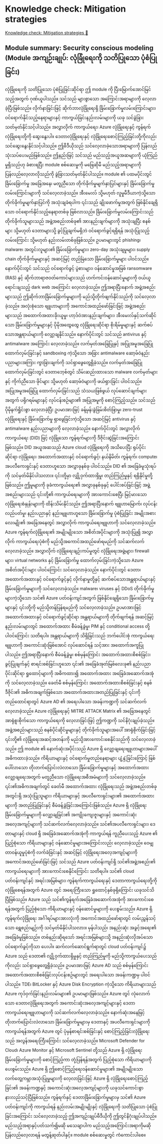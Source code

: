 # Knowledge check: Mitigation strategies

[Knowledge check: Mitigation strategies 🔗](https://www.coursera.org/learn/advanced-cybersecurity-concepts-and-capstone-project/lecture/u5cDv/module-summary-security-conscious-modeling)

## Module summary: Security conscious modeling (Module အကျဉ်းချုပ်: လုံခြုံရေးကို သတိပြုသော ပုံစံပြုခြင်း)

လုံခြုံရေးကို သတိပြုသော ပုံစံပြုခြင်းဆိုင်ရာ ဤ module ကို ပြီးမြောက်အောင်မြင်သည့်အတွက် ဂုဏ်ယူပါသည်။ သင်သည် များစွာသော အကြောင်းအရာများကို လေ့လာခဲ့ပြီးဖြစ်သည်။ လိုက်နာခြင်းဖြင့် ဆိုက်ဘာလုံခြုံရေးရှိ ခြိမ်းခြောက်မှုလမ်းကြောင်းများ၊ ဝင်ရောက်နိုင်သည့်နေရာများနှင့် ကာကွယ်ခြင်းနည်းလမ်းများကို ယခု သင်ခွဲခြားသတ်မှတ်နိုင်သင့်ပါသည်။ အလွှာလိုက် ကာကွယ်ရေး၊ Azure လုံခြုံရေးနှင့် ကွန်ရက်လုံခြုံရေးတို့ကို ဆွေးနွေးပါ။ ဒေတာလုံခြုံရေးနှင့် လုံခြုံရေးစောင့်ကြည့်ခြင်းတို့ကိုလည်း သင်ဆွေးနွေးနိုင်သင့်ပါသည်။ ဤဗီဒီယိုသည် သင်လေ့လာခဲ့သောအရာများကို ပြန်လည်သုံးသပ်ပေးမည်ဖြစ်သည်။ ဤနည်းဖြင့် သင်သည် မည်သည့်အယူအဆများကို ယုံကြည်မှုရှိသည်ဟု ခံစားရပြီး module စစ်ဆေးမှုကို မဖြေဆိုမီ မည်သည့်အရာများကို ပြန်လည်လေ့လာလိုသည်ကို ခွဲခြားသတ်မှတ်နိုင်ပါသည်။ module ၏ ပထမပိုင်းတွင် ခြိမ်းခြောက်မှု အခြေအနေ၊ မတူညီသော တိုက်ခိုက်မှုမျက်နှာပြင်များနှင့် ခြိမ်းခြောက်မှုလမ်းကြောင်းများကို သင်လေ့လာခဲ့သည်။ အီးမေးလ် သို့မဟုတ် လူမှုမီဒီယာကဲ့သို့သော တိုက်ခိုက်မှုမျက်နှာပြင်ကို အသုံးချခံရပါက ၎င်းသည် ချိုးဖောက်မှုအတွက် ဖြစ်နိုင်ချေရှိသော ဝင်ရောက်နိုင်သည့်နေရာတစ်ခု ဖြစ်လာသည်။ ခြိမ်းခြောက်မှုလမ်းကြောင်းသည် တိုက်ခိုက်သူများသည် အဖွဲ့အစည်းတစ်ခု၏ အားနည်းချက်များကို အသုံးချပြီး စနစ်များ သို့မဟုတ် ဒေတာများသို့ ခွင့်ပြုချက်မရှိဘဲ ဝင်ရောက်ခွင့်ရရှိရန် အသုံးပြုသည့် လမ်းကြောင်း သို့မဟုတ် နည်းလမ်းတစ်ခုဖြစ်သည်။ ဥပမာများတွင် phishing၊ malware၊ အတွင်းလူများ၏ ခြိမ်းခြောက်မှုများ၊ zero-day အသုံးချမှုများ၊ supply chain တိုက်ခိုက်မှုများနှင့် အဆင့်မြင့် တည်မြဲသော ခြိမ်းခြောက်မှုများ ပါဝင်သည်။ နောက်ပိုင်းတွင် သင်သည် ဝင်ရောက်ခွင့် ပွဲစားများ၊ ဝန်ဆောင်မှုအဖြစ် ransomware (RAS) နှင့် ဆိုက်ဘာရာဇဝတ်ကောင်များသည် ဟက်ကင်းဝန်ဆောင်မှုများကို ဝယ်ယူရောင်းချသည့် dark web အကြောင်း လေ့လာခဲ့သည်။ ဤအရာပြီးနောက် အဖွဲ့အစည်းများသည် ဤဆိုက်ဘာခြိမ်းခြောက်မှုများကို မည်သို့တိုက်ဖျက်နိုင်သည်ကို သင်လေ့လာခဲ့သည်။ အလုံးစုံသော ဗျူဟာများကို အကောင်အထည်ဖော်ခြင်းဖြင့် အဖွဲ့အစည်းများသည် အထောက်အထားခိုးယူမှု၊ ဟာ့ဒ်ဝဲအားနည်းချက်များ၊ အီးမေးလ်နှင့်သက်ဆိုင်သော ခြိမ်းခြောက်မှုများနှင့် ပိုမိုအထွေထွေ လုံခြုံရေးဆိုင်ရာ စိုးရိမ်မှုများနှင့် ဆက်စပ်သောအန္တရာယ်များကို လျှော့ချနိုင်သည်။ နောက်ပိုင်းတွင် သင်သည် antivirus နှင့် antimalware အကြောင်း လေ့လာခဲ့သည်။ လက်မှတ်အခြေပြုနှင့် အပြုအမူအခြေပြု ထောက်လှမ်းခြင်းနှင့် sandboxing ကဲ့သို့သော အခြား antimalware ဆော့ဖ်ဝဲနည်းပညာများအကြား ကွာခြားချက်ကို သင်ရှာဖွေတွေ့ရှိခဲ့သည်။ လက်မှတ်အခြေပြု ထောက်လှမ်းခြင်းတွင် ဒေတာဘေ့စ်တွင် သိမ်းဆည်းထားသော malware လက်မှတ်များနှင့် ကိုက်ညီသော ဖိုင်များ သို့မဟုတ် ဆော့ဖ်ဝဲများကို ဖယ်ရှားခြင်း ပါဝင်သည်။ အပြုအမူအခြေပြု ထောက်လှမ်းခြင်းသည် သံသယဖြစ်ဖွယ် လုပ်ဆောင်ချက်များအတွက် ပရိုဂရမ်များနှင့် လုပ်ငန်းစဉ်များ၏ အပြုအမူကို စောင့်ကြည့်သည်။ သင်သည် ပိုမိုနက်ရှိုင်းစွာ လေ့လာခဲ့ပြီး ဥပမာအားဖြင့် ခန့်မှန်းခွဲခြမ်းစိတ်ဖြာမှု၊ zero-trust လုံခြုံရေးနှင့် ခြိမ်းခြောက်မှု ရှာဖွေခြင်းကဲ့သို့သော အဆင့်မြင့် antivirus နှင့် antimalware နည်းပညာများကို လေ့လာခဲ့သည်။ နောက်ပိုင်းတွင် အလွှာလိုက် ကာကွယ်ရေး (DID) ဖြင့် လုံခြုံသော ကွန်ရက်များကို ဒီဇိုင်းဆွဲခြင်းအကြောင်း ဖြစ်သည်။ DID အယူအဆသည် Azure cloud လုံခြုံရေးကို အသိပေးပြီး ရုပ်ပိုင်းဆိုင်ရာ လုံခြုံရေး၊ အထောက်အထားနှင့် ဝင်ရောက်ခွင့်၊ နယ်နိမိတ်၊ ကွန်ရက်၊ compute၊ အပလီကေးရှင်းနှင့် ဒေတာဟူသော အလွှာခုနစ်ခု ပါဝင်သည်။ DID ၏ အခြေခံမူသုံးရပ်ကို သင်မှတ်မိနိုင်ပါသလား။ ၎င်းတို့မှာ လျှို့ဝှက်ထားရှိမှု၊ တည်ကြည်မှုနှင့် ရရှိနိုင်မှုတို့ဖြစ်သည်။ ဤမူများကို ခုခံကာကွယ်ရေး၏ အလွှာခုနစ်ခုနှင့် ပေါင်းစပ်ခြင်းဖြင့် အဖွဲ့အစည်းများသည် ၎င်းတို့၏ ကာကွယ်ရေးများကို အားကောင်းစေပြီး မြင့်မားသော လုံခြုံရေးစံနှုန်းများကို ထိန်းသိမ်းနိုင်သည်။ ဤအရာပြီးနောက် ဗျူဟာမြောက်၊ လုပ်ငန်းလည်ပတ်မှု၊ နည်းပညာနှင့် နည်းဗျူဟာဟူသော ခြိမ်းခြောက်မှု ပုံစံပြုခြင်း အမျိုးအစားလေးမျိုး၏ အခြေအနေတွင် အလွှာလိုက် ကာကွယ်ရေးဗျူဟာကို သင်လေ့လာခဲ့သည်။ Azure ကွန်ရက်လုံခြုံရေး၏ အမျိုးမျိုးသော အစိတ်အပိုင်းများကို အသုံးပြု၍ အလွှာလိုက် ကာကွယ်ရေးပုံစံကို မည်သို့အကောင်အထည်ဖော်ရမည်ကို သင်ဆက်လက်လေ့လာခဲ့သည်။ အလွှာလိုက် လုံခြုံရေးချဉ်းကပ်မှုတွင် လုံခြုံရေးအဖွဲ့များ၊ firewall များ၊ virtual networks နှင့် ခြိမ်းခြောက်မှု ထောက်လှမ်းခြင်းကဲ့သို့သော Azure အစိတ်အပိုင်းများ ပါဝင်ကြောင်း သင်လေ့လာခဲ့သည်။ နောက်ပိုင်းတွင် ဒေတာ၊ အထောက်အထားနှင့် ဝင်ရောက်ခွင့်နှင့် လိုက်နာမှုတို့နှင့် ဆက်စပ်သောအန္တရာယ်များနှင့် ခြိမ်းခြောက်မှုများကို သင်လေ့လာခဲ့သည်။ malware၊ viruses နှင့် DDoS တိုက်ခိုက်မှုများကဲ့သို့သော သင်၏ Azure ပတ်ဝန်းကျင်အတွက် ဖြစ်နိုင်ချေရှိသော ခြိမ်းခြောက်မှုများနှင့် ၎င်းတို့ကို မည်သို့တန်ပြန်ရမည်ကို သင်လေ့လာခဲ့သည်။ ဥပမာအားဖြင့် အထောက်အထားနှင့် ဝင်ရောက်ခွင့်ဆိုင်ရာ အန္တရာယ်များကို တိုက်ဖျက်ရန် အဆင့်မြင့်နည်းလမ်းများတွင် အထောက်အထား စီမံခန့်ခွဲမှု၊ PIM နှင့် conditional access တို့ပါဝင်ကြောင်း သတိရပါ။ အန္တရာယ်များကို သိရှိခြင်းသည် ဘက်ပေါင်းစုံ ကာကွယ်ရေးဗျူဟာကို အကောင်းဆုံးဖြစ်အောင် လုပ်ဆောင်ရန် သင့်အား အထောက်အကူပြုပါသည်။ ဤအရာပြီးနောက် စီမံခန့်ခွဲမှု၊ စစ်မှန်ကြောင်း အထောက်အထားစိစစ်ခြင်း၊ ခွင့်ပြုချက်နှင့် စာရင်းစစ်ခြင်းဟူသော ၎င်း၏ အခြေခံအုတ်မြစ်လေးခု၏ နည်းပညာပိုင်းဆိုင်ရာ ရှုထောင့်များကို အဓိကထား၍ အထောက်အထား အခြေခံအဆောက်အအုံကို သင်လေ့လာခဲ့သည်။ ခေတ်မီ စစ်မှန်ကြောင်း အထောက်အထားစိစစ်ခြင်းနှင့် စနစ်ဒီဇိုင်း၏ အဓိကအချက်ဖြစ်သော အထောက်အထားအတည်ပြုခြင်းနှင့် ၎င်းကို တည်ထောင်ရာတွင် Azure AD ၏ အရေးပါသော အခန်းကဏ္ဍကို သင်ဆက်လက်လေ့လာခဲ့သည်။ Azure လုံခြုံရေးနှင့် MITRE ATTACK Matrix ၏ အခြေအနေတွင် အာရုံစူးစိုက်သော ကာကွယ်ရေးကို လေ့လာခြင်းဖြင့် ဤကဏ္ဍကို သင်နိဂုံးချုပ်ခဲ့သည်။ အဖွဲ့အစည်းများသည် စနစ်ပိုင်ဆိုင်မှုများနှင့် တိုက်ခိုက်သူများအပေါ် အာရုံစိုက်ခြင်းဖြင့် ၎င်းတို့၏ လုံခြုံရေးအဆင့်အတန်းကို မည်သို့အားကောင်းစေနိုင်သည်ကို သင်လေ့လာခဲ့သည်။ ဤ module ၏ နောက်ဆုံးအပိုင်းသည် Azure ရှိ လျှော့ချရေးဗျူဟာများအပေါ် အဓိကထားခဲ့သည်။ ကိရိယာများနှင့် ဝင်ရောက်မှုတည်နေရာများ ပျံ့နှံ့ခြင်းကြောင့် ဖြစ်ပေါ်လာသော တိုးတက်ပြောင်းလဲလာသော ခြိမ်းခြောက်မှုများနှင့် အထောက်အထား လျှော့ချရေးအတွက် မတူညီသော လုံခြုံရေးအစီအမံများကို သင်လေ့လာခဲ့သည်။ ၎င်း၏အဓိကအချက်တွင် ခေတ်မီ အထောက်အထား လုံခြုံရေးသည် အဖွဲ့အစည်းတစ်ခုအတွင်းရှိ အသုံးပြုသူများ၊ ကိရိယာများနှင့် အပလီကေးရှင်းများ၏ အထောက်အထားများကို အတည်ပြုခြင်းနှင့် စီမံခန့်ခွဲခြင်းအကြောင်းဖြစ်သည်။ Azure ရှိ လုံခြုံရေးခြိမ်းခြောက်မှုများကို လျှော့ချခြင်း၏ အကျိုးကျေးဇူးများနှင့် အကောင်းဆုံးအလေ့အကျင့်များကို သင်ဆက်လက်လေ့လာခဲ့သည်။ သင်၏အပလီကေးရှင်းများ၊ ဒေတာများနှင့် cloud ရှိ အခြေခံအဆောက်အအုံကို ကာကွယ်ရန် ကူညီပေးသည့် Azure ၏ ပြည့်စုံသော ကိရိယာများနှင့် ဝန်ဆောင်မှုများအကြောင်းလည်း လေ့လာခဲ့သည်။ ဝေမျှတာဝန်ယူမှုပုံစံကို လက်ခံခြင်းနှင့် အဆင့်မြင့် လုံခြုံရေးအလေ့အကျင့်များကို အကောင်အထည်ဖော်ခြင်းဖြင့် သင်သည် Azure ပတ်ဝန်းကျင်ရှိ သင်၏အဖွဲ့အစည်း၏ ကာကွယ်ရေးများကို အားကောင်းစေနိုင်ကြောင်း သတိရပါ။ သင်၏ cloud ပတ်ဝန်းကျင်နှင့် အရင်းအမြစ်များ၊ ကွန်ရက်ကာကွယ်ရေးနှင့် ဒေတာကာကွယ်ရေးတို့ကို လုံခြုံစေရန်အတွက် Azure တွင် အရေးကြီးသော ရှုထောင့်နှစ်ခုရှိကြောင်း ယခုသင်သိပြီဖြစ်သည်။ Azure သည် သင်၏ကွန်ရက်အခြေခံအဆောက်အအုံကို အားကောင်းစေရန်အတွက် ပြည့်စုံသော ကိရိယာများနှင့် ဝန်ဆောင်မှုများကို ပေးစွမ်းသည်။ Azure ရှိ ကွန်ရက်လုံခြုံရေး အင်္ဂါရပ်များအားလုံးကို အကောင်အထည်ဖော်ရာတွင် လမ်းညွှန်သင့်သော ရွှေစည်းမျဉ်းကို သင်မှတ်မိနိုင်ပါသလား။ မှန်ပါသည်၊ အနည်းဆုံး အခွင့်အရေး၏ အခြေခံမူဖြစ်သည်။ တစ်နည်းဆိုရသော် အရင်းအမြစ်များသို့ အနည်းဆုံးလိုအပ်သော ဝင်ရောက်ခွင့်ကိုသာ ပေးပါ။ ဆက်လက်ဆောင်ရွက်ရာတွင် cloud ပတ်ဝန်းကျင်၌ Azure သည် ဒေတာ၏ လျှို့ဝှက်ထားရှိမှုနှင့် တည်ကြည်မှုကို မည်သို့ကာကွယ်ပေးသည်ကိုလည်း သင်ရှာဖွေတွေ့ရှိခဲ့သည်။ ဥပမာအားဖြင့် Azure AD သည် စစ်မှန်ကြောင်း အထောက်အထားစိစစ်ခြင်းလုပ်ငန်းစဉ်များတွင် အရေးပါသော အခန်းကဏ္ဍမှ ပါဝင်ပါသည်။ TDE၊ BitLocker နှင့် Azure Disk Encryption ကဲ့သို့သော ကိရိယာများသည် Azure ကုဒ်ဝှက်ခြင်းနည်းလမ်းများ၏ ဥပမာများဖြစ်သည်။ Azure တွင် လုံလောက်သော ဒေတာလုံခြုံရေးအတွက် အကောင်းဆုံးအလေ့အကျင့်များနှင့် ဒေတာကာကွယ်ရေးဗျူဟာများကို သင်ဆက်လက်လေ့လာခဲ့သည်။ နောက်ဆုံးအနေဖြင့် တိုးတက်ပြောင်းလဲလာသော ခြိမ်းခြောက်မှုများမှ ဒေတာနှင့် အပလီကေးရှင်းများကို ကာကွယ်ရန်အတွက် Azure တွင် ပုံမှန်စာရင်းစစ်ခြင်းနှင့် စောင့်ကြည့်ခြင်းလုံခြုံရေးသည် အလွန်အရေးကြီးကြောင်း သင်လေ့လာခဲ့သည်။ Microsoft Defender for Cloud၊ Azure Monitor နှင့် Microsoft Sentinel တို့သည် Azure ရှိ လုံခြုံရေးခြိမ်းခြောက်မှုများကို စောင့်ကြည့်ကာ တုံ့ပြန်ရန်အတွက် ပြည့်စုံသော ကိရိယာများကို ပေးစွမ်းသည်။ Azure ရှိ ဤစောင့်ကြည့်ရေးဝန်ဆောင်မှုများ၏ အမျိုးမျိုးသော လက်တွေ့ကမ္ဘာအသုံးပြုမှုများကို လေ့လာခြင်းဖြင့် Azure ရှိ လုံခြုံရေးစောင့်ကြည့်ခြင်း၏ အခန်းကဏ္ဍနှင့် အကောင်းဆုံးအလေ့အကျင့်များကို ယခုသင်ကောင်းစွာ နားလည်သင့်ပြီဖြစ်သည်။ ကွန်ရက်နှင့် ဒေတာခြိမ်းခြောက်မှုများမှ သင်၏ Azure ပတ်ဝန်းကျင်ကို ကာကွယ်ရန် နည်းလမ်းအမျိုးမျိုးနှင့် လုံခြုံရေးကို သတိပြုသော ပုံစံပြုခြင်းအကြောင်း သင်လေ့လာခဲ့သည့် ဤအကျဉ်းချုပ်ဗီဒီယိုကို ဤတွင်နိဂုံးချုပ်ပါသည်။ မည်သည့်အရာနှင့်ပတ်သက်၍မဆို မသေချာပါက မည်သည့်အကြောင်းအရာကိုမဆို ပြန်လည်လေ့လာရန် မတွန့်ဆုတ်ပါနှင့်။ module စစ်ဆေးမှုတွင် ကံကောင်းပါစေ။
